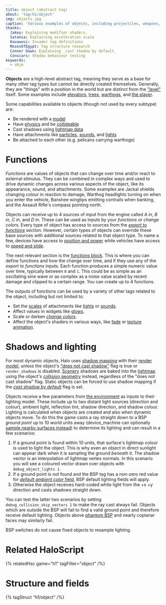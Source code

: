 ```yaml
---
title: object (abstract tag)
about: 'tag:h1/object'
img: objects.jpg
caption: 'Various examples of objects, including projectiles, weapons, and units.'
thanks:
  Jakey: Explaining modifier shaders.
  Satania: Explaining acceleration scale
  Kavawuvi: Invader tag definitions
  MosesOfEgypt: Tag structure research
  Connor Dawn: Explaining _cast shadow by default_
  Conscars: Shadow behaviour testing
keywords:
  - obje
---
```

**Objects** are a high-level abstract tag, meaning they serve as a base for many other tag types but cannot be directly created themselves. Generally, they are "things" with a position in the world but are distinct from the ["level"](~scenario_structure_bsp) itself. Some examples include [elevators](~device_machine), [trees](~scenery), [warthogs](~vehicle), and [the player](~biped).

Some capabilities available to objects (though not used by every subtype) are:

* Be rendered with a [model](~gbxmodel)
* Have [physics](~) and be [collideable](~model_collision_geometry)
* Cast shadows using [lightmap data](~lightmaps)
* Have attachments like [particles](~particle_system), [sounds](~sound_looping), and [lights](~light)
* Be attached to each other (e.g. pelicans carrying warthogs)

# Functions
_Functions_ are values of objects that can change over time and/or react to external stimulus. They can be combined in complex ways and used to drive dynamic changes across various aspects of the object, like its appearance, sound, and attachments. Some examples are Jackal shields changing colour in reaction to damage, Warthog headlights turning on when you enter the vehicle, Banshee wingtips emitting contrails when banking, and the Assault Rifle's compass pointing north.

Objects can receive up to 4 sources of input from the engine called _A in_, _B in_, _C in_, and _D in_. These can be used as inputs by your _functions_ or _change colors_. Every type of object has access to sources from the _[export to functions](#tag-field-a-in)_ section. However, certain types of objects can override these base sources with additional sources related to that object type. To name a few, devices have access to [position and power](~device#tag-field-device-a-in) while vehicles have access to [speed and slide](~vehicle#tag-field-vehicle-a-in).

The next relevant section is the [_functions_ block](#tag-field-functions). This is where you can define functions and how the change over time, and if they use any of the _export to functions_ inputs. Each function produces a simple numeric value over time, typically between `0` and `1`. This could be as simple as an oscillating sine wave or as complex as a noise value scaled by recent damage and clipped to a certain range. You can create up to 4 functions.

The outputs of functions can be used by a variety of other tags related to the object, including but not limited to:

* Set the [scales](#tag-field-attachments-primary-scale) of attachments like [lights](~light) or [sounds](~sound_looping).
* Affect values in widgets like [glows](~glow#tag-field-attachment-1).
* Scale or darken [_change colors_](#tag-field-change-colors-scale-by).
* Affect the object's shaders in various ways, like [fade](~shader_transparent_chicago#tag-field-framebuffer-fade-source) or [texture animation](~shader_transparent_chicago#tag-field-maps-u-animation-source).


# Shadows and lighting
For most dynamic objects, Halo uses [shadow mapping][shadow-mapping] with their [render model](~gbxmodel), unless the object's ["does not cast shadow"](#tag-field-flags-does-not-cast-shadow) flag is true or `render_shadows` is disabled. [Scenery](~) shadows are baked into the [lightmap](~lightmaps) using the object's [collision geometry](~model_collision_geometry) instead, regardless of the "does not cast shadow" flag. Static objects can be forced to use shadow mapping if the [_cast shadow by default_](#tag-field-flags-cast-shadow-by-default) flag is set.

Objects receive a few parameters from [the environment](~lightmaps#lighting-for-dynamic-objects) as inputs to their lighting model. These include up to two distant light sources (direction and colour), ambient light, reflection tint, shadow direction, and shadow colour. Lighting is calculated when objects are created and also when dynamic objects move. To do this the game casts a ray straight down to a BSP _ground point_ up to 10 world units away (device_machine can optionally [sample nearby surfaces instead](~device_machine#tag-field-machine-flags-elevator)) to determine its lighting and can result in a few scenarios:

1. If a ground point is found within 10 units, that surface's lightmap colour is used to light the object. This is why even an object in direct sunlight can appear dark when it is sampling the ground _beneath_ it. The shadow vector is an interpolation of lightmap vertex normals. In this scenario you will see a coloured vector drawn over objects with `debug_object_lights 1`.
2. If a ground point is not found and the BSP tag has a non-zero red value for [_default ambient color_ field](~scenario_structure_bsp#tag-field-default-distant-light-0-color), BSP default lighting fields will apply.
2. Otherwise the object receives hard-coded white light from the +x +y direction and casts shadows straight down.

You can test the latter two scenarios by setting `debug_collision_skip_vectors 1` to make the ray cast always fail. Objects which are outside the BSP will fail to find a valid ground point and therefore receive default lighting. Objects above [phantom BSP](~scenario_structure_bsp#phantom-bsp) and nearly coplanar faces may similarly fail.

BSP switches do not cause fixed objects to resample lighting.

# Related HaloScript

{% relatedHsc game="h1" tagFilter="object" /%}

# Structure and fields

{% tagStruct "h1/object" /%}

[shadow-mapping]: https://en.wikipedia.org/wiki/Shadow_mapping
